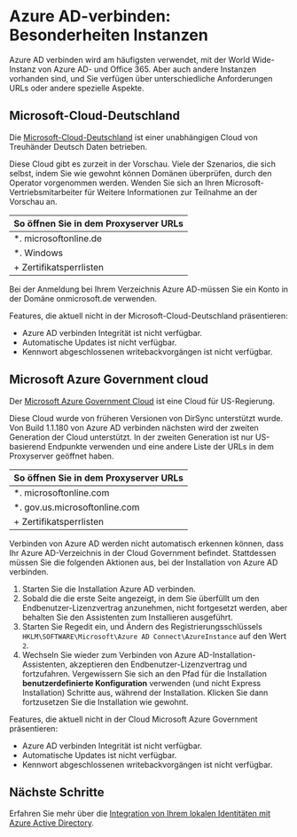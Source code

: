 <properties
    pageTitle="Azure AD-verbinden: Synchronisieren Dienstinstanzen | Microsoft Azure"
    description="Diese Seite Dokumente für Azure AD-Instanzen Besonderheiten."
    services="active-directory"
    documentationCenter=""
    authors="andkjell"
    manager="femila"
    editor=""/>

<tags
    ms.service="active-directory"
    ms.workload="identity"
    ms.tgt_pltfrm="na"
    ms.devlang="na"
    ms.topic="article"
    ms.date="06/27/2016"
    ms.author="billmath"/>

# <a name="azure-ad-connect-special-considerations-for-instances"></a>Azure AD-verbinden: Besonderheiten Instanzen
Azure AD verbinden wird am häufigsten verwendet, mit der World Wide-Instanz von Azure AD- und Office 365. Aber auch andere Instanzen vorhanden sind, und Sie verfügen über unterschiedliche Anforderungen URLs oder andere spezielle Aspekte.

## <a name="microsoft-cloud-germany"></a>Microsoft-Cloud-Deutschland
Die [Microsoft-Cloud-Deutschland](http://www.microsoft.de/cloud-deutschland) ist einer unabhängigen Cloud von Treuhänder Deutsch Daten betrieben.

Diese Cloud gibt es zurzeit in der Vorschau. Viele der Szenarios, die sich selbst, indem Sie wie gewohnt können Domänen überprüfen, durch den Operator vorgenommen werden. Wenden Sie sich an Ihren Microsoft-Vertriebsmitarbeiter für Weitere Informationen zur Teilnahme an der Vorschau an.

So öffnen Sie in dem Proxyserver URLs |
--- |
\*. microsoftonline.de |
\*. Windows |
+ Zertifikatsperrlisten |

Bei der Anmeldung bei Ihrem Verzeichnis Azure AD-müssen Sie ein Konto in der Domäne onmicrosoft.de verwenden.

Features, die aktuell nicht in der Microsoft-Cloud-Deutschland präsentieren:

- Azure AD verbinden Integrität ist nicht verfügbar.
- Automatische Updates ist nicht verfügbar.
- Kennwort abgeschlossenen writebackvorgängen ist nicht verfügbar.

## <a name="microsoft-azure-government-cloud"></a>Microsoft Azure Government cloud
Der [Microsoft Azure Government Cloud](https://azure.microsoft.com/features/gov/) ist eine Cloud für US-Regierung.

Diese Cloud wurde von früheren Versionen von DirSync unterstützt wurde. Von Build 1.1.180 von Azure AD verbinden nächsten wird der zweiten Generation der Cloud unterstützt. In der zweiten Generation ist nur US-basierend Endpunkte verwenden und eine andere Liste der URLs in dem Proxyserver geöffnet haben.

So öffnen Sie in dem Proxyserver URLs |
--- |
\*. microsoftonline.com |
\*. gov.us.microsoftonline.com |
+ Zertifikatsperrlisten |

Verbinden von Azure AD werden nicht automatisch erkennen können, dass Ihr Azure AD-Verzeichnis in der Cloud Government befindet. Stattdessen müssen Sie die folgenden Aktionen aus, bei der Installation von Azure AD verbinden.

1. Starten Sie die Installation Azure AD verbinden.
2. Sobald die die erste Seite angezeigt, in dem Sie überfüllt um den Endbenutzer-Lizenzvertrag anzunehmen, nicht fortgesetzt werden, aber behalten Sie den Assistenten zum Installieren ausgeführt.
3. Starten Sie Regedit ein, und Ändern des Registrierungsschlüssels `HKLM\SOFTWARE\Microsoft\Azure AD Connect\AzureInstance` auf den Wert `2`.
4. Wechseln Sie wieder zum Verbinden von Azure AD-Installation-Assistenten, akzeptieren den Endbenutzer-Lizenzvertrag und fortzufahren. Vergewissern Sie sich an den Pfad für die Installation **benutzerdefinierte Konfiguration** verwenden (und nicht Express Installation) Schritte aus, während der Installation. Klicken Sie dann fortzusetzen Sie die Installation wie gewohnt.

Features, die aktuell nicht in der Cloud Microsoft Azure Government präsentieren:

- Azure AD verbinden Integrität ist nicht verfügbar.
- Automatische Updates ist nicht verfügbar.
- Kennwort abgeschlossenen writebackvorgängen ist nicht verfügbar.

## <a name="next-steps"></a>Nächste Schritte
Erfahren Sie mehr über die [Integration von Ihrem lokalen Identitäten mit Azure Active Directory](active-directory-aadconnect.md).
